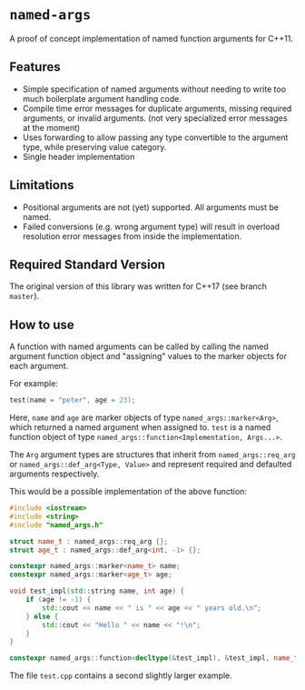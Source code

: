 # `named-args`

A proof of concept implementation of named function arguments for C++11.

## Features

- Simple specification of named arguments without needing to write too much
  boilerplate argument handling code.
- Compile time error messages for duplicate arguments, missing required
  arguments, or invalid arguments. (not very specialized error messages at the
  moment)
- Uses forwarding to allow passing any type convertible to the argument type,
  while preserving value category.
- Single header implementation

## Limitations

- Positional arguments are not (yet) supported. All arguments must be named.
- Failed conversions (e.g. wrong argument type) will result in overload
  resolution error messages from inside the implementation.

## Required Standard Version

The original version of this library was written for C++17 (see branch
`master`).

## How to use

A function with named arguments can be called by calling the named argument
function object and "assigning" values to the marker objects for each argument.

For example:

```cpp
test(name = "peter", age = 23);
```

Here, `name` and `age` are marker objects of type `named_args::marker<Arg>`,
which returned a named argument when assigned to. `test` is a named function
object of type `named_args::function<Implementation, Args...>`.

The `Arg` argument types are structures that inherit from `named_args::req_arg`
or `named_args::def_arg<Type, Value>` and represent required and defaulted
arguments respectively.

This would be a possible implementation of the above function:

```cpp
#include <iostream>
#include <string>
#include "named_args.h"

struct name_t : named_args::req_arg {};
struct age_t : named_args::def_arg<int, -1> {};

constexpr named_args::marker<name_t> name;
constexpr named_args::marker<age_t> age;

void test_impl(std::string name, int age) {
    if (age != -1) {
        std::cout << name << " is " << age << " years old.\n";
    } else {
        std::cout << "Hello " << name << "!\n";
    }
}

constexpr named_args::function<decltype(&test_impl), &test_impl, name_t, age_t> test{};
```

The file `test.cpp` contains a second slightly larger example.
